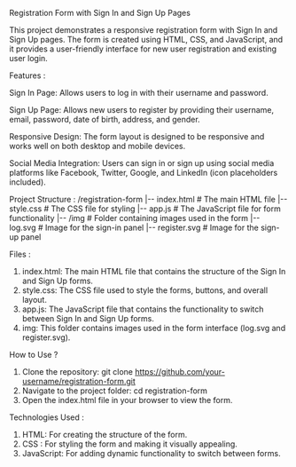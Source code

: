 Registration Form with Sign In and Sign Up Pages

This project demonstrates a responsive registration form with Sign In and Sign Up pages. The form is created using HTML, CSS, and JavaScript, and it provides a user-friendly interface for new user registration and existing user login.

Features :

Sign In Page: Allows users to log in with their username and password.

Sign Up Page: Allows new users to register by providing their username, email, password, date of birth, address, and gender.

Responsive Design: The form layout is designed to be responsive and works well on both desktop and mobile devices.

Social Media Integration: Users can sign in or sign up using social media platforms like Facebook, Twitter, Google, and LinkedIn (icon placeholders included).

Project Structure :
/registration-form
|-- index.html        # The main HTML file
|-- style.css         # The CSS file for styling
|-- app.js            # The JavaScript file for form functionality
|-- /img              # Folder containing images used in the form
    |-- log.svg       # Image for the sign-in panel
    |-- register.svg  # Image for the sign-up panel

Files :
1) index.html: The main HTML file that contains the structure of the Sign In and Sign Up forms.
2) style.css: The CSS file used to style the forms, buttons, and overall layout.
3) app.js: The JavaScript file that contains the functionality to switch between Sign In and Sign Up forms.
4) img: This folder contains images used in the form interface (log.svg and register.svg).

How to Use ?
1. Clone the repository:
   git clone https://github.com/your-username/registration-form.git
2. Navigate to the project folder:
   cd registration-form
3. Open the index.html file in your browser to view the form.

Technologies Used :
1) HTML: For creating the structure of the form.
2) CSS : For styling the form and making it visually appealing.
3) JavaScript: For adding dynamic functionality to switch between forms.
